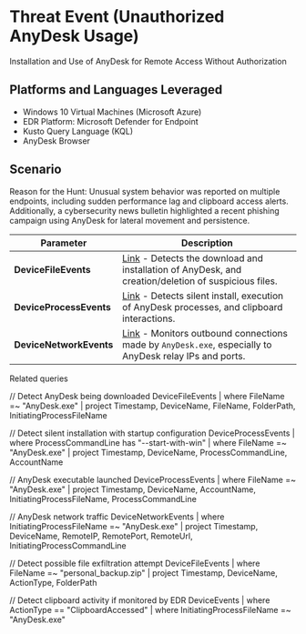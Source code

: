 # Threat Event (Unauthorized AnyDesk Usage)
Installation and Use of AnyDesk for Remote Access Without Authorization

## Platforms and Languages Leveraged
- Windows 10 Virtual Machines (Microsoft Azure)
- EDR Platform: Microsoft Defender for Endpoint
- Kusto Query Language (KQL)
- AnyDesk Browser

##  Scenario

Reason for the Hunt:
Unusual system behavior was reported on multiple endpoints, including sudden performance lag and clipboard access alerts.
Additionally, a cybersecurity news bulletin highlighted a recent phishing campaign using AnyDesk for lateral movement and persistence.

| **Parameter**           | **Description**                                                                                                                                                                                     |
| ----------------------- | --------------------------------------------------------------------------------------------------------------------------------------------------------------------------------------------------- |
| **DeviceFileEvents**    | [Link](https://learn.microsoft.com/en-us/defender-xdr/advanced-hunting-devicefileevents-table) - Detects the download and installation of AnyDesk, and creation/deletion of suspicious files.       |
| **DeviceProcessEvents** | [Link](https://learn.microsoft.com/en-us/defender-xdr/advanced-hunting-deviceprocessevents-table) - Detects silent install, execution of AnyDesk processes, and clipboard interactions.             |
| **DeviceNetworkEvents** | [Link](https://learn.microsoft.com/en-us/defender-xdr/advanced-hunting-devicenetworkevents-table) - Monitors outbound connections made by `AnyDesk.exe`, especially to AnyDesk relay IPs and ports. |

Related queries

// Detect AnyDesk being downloaded
DeviceFileEvents
| where FileName =~ "AnyDesk.exe"
| project Timestamp, DeviceName, FileName, FolderPath, InitiatingProcessFileName

// Detect silent installation with startup configuration
DeviceProcessEvents
| where ProcessCommandLine has "--start-with-win"
| where FileName =~ "AnyDesk.exe"
| project Timestamp, DeviceName, ProcessCommandLine, AccountName

// AnyDesk executable launched
DeviceProcessEvents
| where FileName =~ "AnyDesk.exe"
| project Timestamp, DeviceName, AccountName, InitiatingProcessFileName, ProcessCommandLine

// AnyDesk network traffic
DeviceNetworkEvents
| where InitiatingProcessFileName =~ "AnyDesk.exe"
| project Timestamp, DeviceName, RemoteIP, RemotePort, RemoteUrl, InitiatingProcessCommandLine

// Detect possible file exfiltration attempt
DeviceFileEvents
| where FileName =~ "personal_backup.zip"
| project Timestamp, DeviceName, ActionType, FolderPath

// Detect clipboard activity if monitored by EDR
DeviceEvents
| where ActionType == "ClipboardAccessed"
| where InitiatingProcessFileName =~ "AnyDesk.exe"

